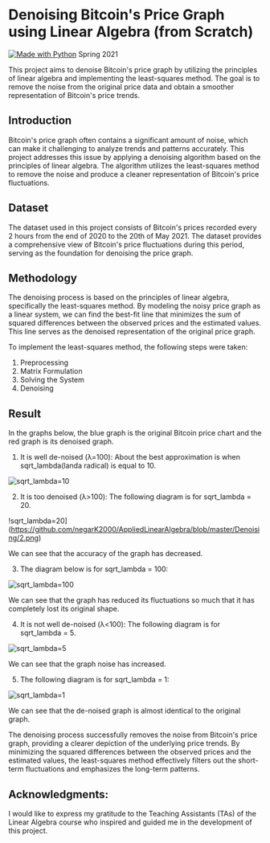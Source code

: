 # Denoising Bitcoin's Price Graph using Linear Algebra (from Scratch)
[![Made with Python](https://img.shields.io/badge/Made%20with-Python-blue.svg)](https://www.python.org/)
Spring 2021

This project aims to denoise Bitcoin's price graph by utilizing the principles of linear algebra and implementing the least-squares method. The goal is to remove the noise from the original price data and obtain a smoother representation of Bitcoin's price trends.

## Introduction
Bitcoin's price graph often contains a significant amount of noise, which can make it challenging to analyze trends and patterns accurately. This project addresses this issue by applying a denoising algorithm based on the principles of linear algebra. The algorithm utilizes the least-squares method to remove the noise and produce a cleaner representation of Bitcoin's price fluctuations.

## Dataset
The dataset used in this project consists of Bitcoin's prices recorded every 2 hours from the end of 2020 to the 20th of May 2021. The dataset provides a comprehensive view of Bitcoin's price fluctuations during this period, serving as the foundation for denoising the price graph.

## Methodology
The denoising process is based on the principles of linear algebra, specifically the least-squares method. By modeling the noisy price graph as a linear system, we can find the best-fit line that minimizes the sum of squared differences between the observed prices and the estimated values. This line serves as the denoised representation of the original price graph.

To implement the least-squares method, the following steps were taken:

1. Preprocessing
2. Matrix Formulation
3. Solving the System
4. Denoising

## Result

In the graphs below, the blue graph is the original Bitcoin price chart and the red graph is its denoised graph.

1. It is well de-noised (λ=100):
About the best approximation is when sqrt_lambda(landa radical) is equal to 10.

![sqrt_lambda=10](https://github.com/negarK2000/AppliedLinearAlgebra/blob/master/Denoising/1.png)

2. It is too denoised (λ>100):
The following diagram is for sqrt_lambda = 20.

!sqrt_lambda=20](https://github.com/negarK2000/AppliedLinearAlgebra/blob/master/Denoising/2.png)

We can see that the accuracy of the graph has decreased.

3. The diagram below is for sqrt_lambda = 100:

![sqrt_lambda=100](https://github.com/negarK2000/AppliedLinearAlgebra/blob/master/Denoising/3.png)

We can see that the graph has reduced its fluctuations so much that it has completely lost its original shape.

4. It is not well de-noised (λ<100):
The following diagram is for sqrt_lambda = 5.

![sqrt_lambda=5](https://github.com/negarK2000/AppliedLinearAlgebra/blob/master/Denoising/4.png)

We can see that the graph noise has increased.

5. The following diagram is for sqrt_lambda = 1:

![sqrt_lambda=1](https://github.com/negarK2000/AppliedLinearAlgebra/blob/master/Denoising/5.png)

We can see that the de-noised graph is almost identical to the original graph.

The denoising process successfully removes the noise from Bitcoin's price graph, providing a clearer depiction of the underlying price trends. By minimizing the squared differences between the observed prices and the estimated values, the least-squares method effectively filters out the short-term fluctuations and emphasizes the long-term patterns.

## Acknowledgments:

I would like to express my gratitude to the Teaching Assistants (TAs) of the Linear Algebra course who inspired and guided me in the development of this project.

